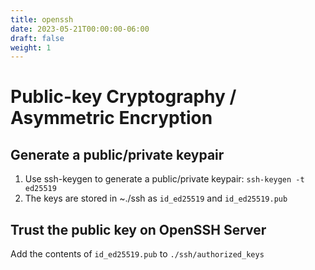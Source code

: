 ```yaml
---
title: openssh
date: 2023-05-21T00:00:00-06:00
draft: false
weight: 1
---
```


# Public-key Cryptography / Asymmetric Encryption
## Generate a public/private keypair
1. Use ssh-keygen to generate a public/private keypair: `ssh-keygen -t ed25519`
2. The keys are stored in ~./ssh as `id_ed25519` and `id_ed25519.pub`

## Trust the public key on OpenSSH Server
Add the contents of `id_ed25519.pub` to `./ssh/authorized_keys`
